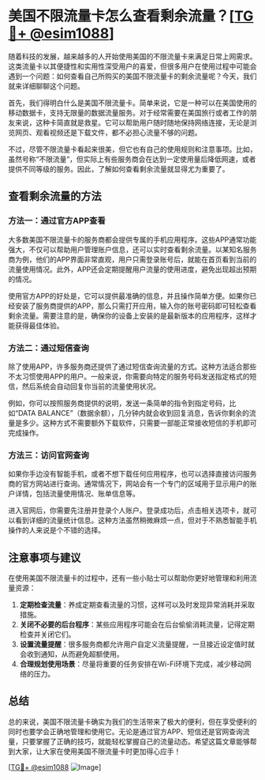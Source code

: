 # 美国不限流量卡怎么查看剩余流量？[[TG💪+ @esim1088](https://t.me/s/esim1088)]

随着科技的发展，越来越多的人开始使用美国的不限流量卡来满足日常上网需求。这类流量卡以其便捷性和实用性深受用户的喜爱，但很多用户在使用过程中可能会遇到一个问题：如何查看自己所购买的美国不限流量卡的剩余流量呢？今天，我们就来详细聊聊这个问题。

首先，我们得明白什么是美国不限流量卡。简单来说，它是一种可以在美国使用的移动数据卡，支持无限量的数据流量服务。对于经常需要在美国旅行或者工作的朋友来说，这种卡简直就是救星。它可以帮助用户随时随地保持网络连接，无论是浏览网页、观看视频还是下载文件，都不必担心流量不够的问题。

不过，尽管不限流量卡看起来很美，但它也有自己的使用规则和注意事项。比如，虽然号称“不限流量”，但实际上有些服务商会在达到一定使用量后降低网速，或者提供不同等级的服务。因此，了解如何查看剩余流量就显得尤为重要了。

## 查看剩余流量的方法

### 方法一：通过官方APP查看

大多数美国不限流量卡的服务商都会提供专属的手机应用程序。这些APP通常功能强大，不仅可以帮助用户管理账户信息，还可以实时查看剩余流量。以某知名服务商为例，他们的APP界面非常直观，用户只需登录账号后，就能在首页看到当前的流量使用情况。此外，APP还会定期提醒用户流量的使用进度，避免出现超出预期的情况。

使用官方APP的好处是，它可以提供最准确的信息，并且操作简单方便。如果你已经安装了服务商提供的APP，那么只需打开应用，输入你的账号密码即可轻松查看剩余流量。需要注意的是，确保你的设备上安装的是最新版本的应用程序，这样才能获得最佳体验。

### 方法二：通过短信查询

除了使用APP，许多服务商还提供了通过短信查询流量的方式。这种方法适合那些不太习惯使用APP的用户。一般来说，你需要向特定的服务号码发送指定格式的短信，然后系统会自动回复你当前的流量使用状况。

例如，你可以按照服务商提供的说明，发送一条简单的指令到指定号码，比如“DATA BALANCE”（数据余额），几分钟内就会收到回复消息，告诉你剩余的流量是多少。这种方式不需要额外下载软件，只需要一部能正常接收短信的手机即可完成操作。

### 方法三：访问官网查询

如果你手边没有智能手机，或者不想下载任何应用程序，也可以选择直接访问服务商的官方网站进行查询。通常情况下，网站会有一个专门的区域用于显示用户的账户详情，包括流量使用情况、账单信息等。

进入官网后，你需要先注册并登录个人账户。登录成功后，点击相关选项卡，就可以看到详细的流量统计信息。这种方法虽然稍微麻烦一点，但对于不熟悉智能手机操作的人来说是个不错的选择。

## 注意事项与建议

在使用美国不限流量卡的过程中，还有一些小贴士可以帮助你更好地管理和利用流量资源：

1. **定期检查流量**：养成定期查看流量的习惯，这样可以及时发现异常消耗并采取措施。
2. **关闭不必要的后台程序**：某些应用程序可能会在后台偷偷消耗流量，记得定期检查并关闭它们。
3. **设置流量提醒**：很多服务商都允许用户自定义流量提醒，一旦接近设定值时就会收到通知，从而避免超额使用。
4. **合理规划使用场景**：尽量将重要的任务安排在Wi-Fi环境下完成，减少移动网络的压力。

## 总结

总的来说，美国不限流量卡确实为我们的生活带来了极大的便利，但在享受便利的同时也要学会正确地管理和使用它。无论是通过官方APP、短信还是官网查询流量，只要掌握了正确的技巧，就能轻松掌握自己的流量动态。希望这篇文章能够帮到大家，让大家在使用美国不限流量卡时更加得心应手！

[[TG💪+ @esim1088](https://t.me/s/esim1088) ![Image](https://i.postimg.cc/4NQfJmqS/Snipaste-2025-05-13-00-14-12.png)]
